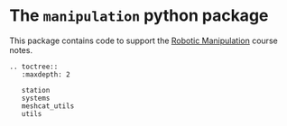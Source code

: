 # The `manipulation` python package

This package contains code to support the [Robotic Manipulation](http://manipulation.mit.edu) course notes.

```{eval-rst}
.. toctree::
   :maxdepth: 2

   station
   systems
   meshcat_utils
   utils
```

